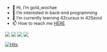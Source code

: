 - 👋 Hi, I’m gold_wochae
- 👀 I’m interested in back-end programming
- 🌱 I’m currently learning 42cursus in 42Seoul
- 📫 How to reach me [HERE](https://wochae.github.io/wochae/)



<!-- [![github stats](https://github-readme-stats.vercel.app/api?username=wochae&show_icons=true&hide_border=true)](https://github.com/wochae) -->
<!-- [![Top Langs](https://github-readme-stats.vercel.app/api/top-langs/?username=wochae&layout=compact)](https://github.com/wochae) -->

<a href="" target="_blank"><img src="https://img.shields.io/badge/JAVA-007396?style=flat-square&logo=Java&logoColor=white"/></a>
<a href="" target="_blank"><img src="https://img.shields.io/badge/C-A8B9CC?style=flat-square&logo=C&logoColor=white"/></a>
<a href="" target="_blank"><img src="https://img.shields.io/badge/Kotlin-0095D5?style=flat-square&logo=Kotlin&logoColor=white"/></a>
<a href="" target="_blank"><img src="https://img.shields.io/badge/Android-3DDC84?style=flat-square&logo=Android&logoColor=white"/></a>


[![Hits](https://hits.seeyoufarm.com/api/count/incr/badge.svg?url=https%3A%2F%2Fgithub.com%2Fwochae&count_bg=%2379C83D&title_bg=%23555555&icon=&icon_color=%23E7E7E7&title=hits&edge_flat=false)](https://hits.seeyoufarm.com)
<!---
wochae/wochae is a ✨ special ✨ repository because its `README.md` (this file) appears on your GitHub profile.
You can click the Preview link to take a look at your changes.
--->

</br>

<!-- ![wochae's GitHub stats](https://github-readme-stats.vercel.app/api?username=wochae&theme=radical&show_icons=true)  -->
<!-- [![Solved.ac프로필](http://mazassumnida.wtf/api/v2/generate_badge?boj=wochae)](https://solved.ac/wochae) -->
